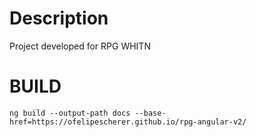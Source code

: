 # Description

  Project developed for RPG WHITN

# BUILD    

    ng build --output-path docs --base-href=https://ofelipescherer.github.io/rpg-angular-v2/
